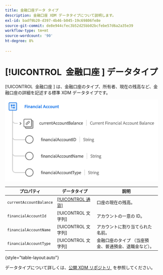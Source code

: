 ```yaml
---
title: 金融口座データ タイプ
description: 金融口座 XDM データタイプについて説明します。
exl-id: badf9b20-d397-4b46-b045-19c69806fe8e
source-git-commit: de8e944cfec3b52d25bb02bcfebe57d6a2a35e39
workflow-type: tm+mt
source-wordcount: '90'
ht-degree: 8%

---
```


# [!UICONTROL &#x200B; 金融口座 &#x200B;] データタイプ

[!UICONTROL &#x200B; 金融口座 &#x200B;] は、金融口座のタイプ、所有者、現在の残高など、金融口座の詳細を記述する標準 XDM データタイプです。

![](../images/data-types/financial-account.png)

| プロパティ | データタイプ | 説明 |
| --- | --- | --- |
| `currentAccountBalance` | [[!UICONTROL 通貨]](./currency.md) | 口座の現在の残高。 |
| `financialAccountId` | [!UICONTROL 文字列] | アカウントの一意の ID。 |
| `financialAccountName` | [!UICONTROL 文字列] | アカウントに割り当てられた名前。 |
| `financialAccountType` | [!UICONTROL 文字列] | 金融口座のタイプ （当座預金、普通預金、退職金など）。 |

{style="table-layout:auto"}

データタイプについて詳しくは、[&#x200B; 公開 XDM リポジトリ &#x200B;](https://github.com/adobe/xdm/blob/master/docs/reference/datatypes/financial-account.schema.json) を参照してください。
